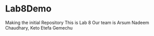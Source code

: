 # Lab8Demo
Making the initial Repository
This is Lab 8
Our team is Arsum Nadeem Chaudhary, Keto Etefa Gemechu

